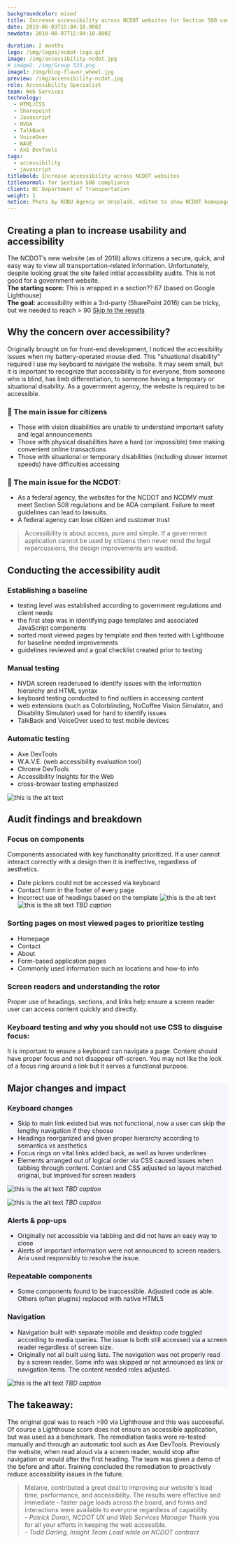 ```yaml
---
backgroundcolor: mixed
title: Increase accessibility across NCDOT websites for Section 508 compliance
date: 2019-06-03T15:04:10.000Z
newdate: 2019-08-07T15:04:10.000Z

duration: 2 months
logo: /img/logos/ncdot-logo.gif
image: /img/accessibility-ncdot.jpg
# image2: /img/Group 535.png
image1: /img/blog-flavor_wheel.jpg
preview: /img/accessibility-ncdot.jpg
role: Accessibility Specialist 
team: Web Services
technology:
  - HTML/CSS
  - Sharepoint
  - Javascript
  - NVDA
  - TalkBack
  - VoiceOver
  - WAVE
  - AxE DevTools
tags:
  - accessibility
  - javascript
titlebold: Increase accessibility across NCDOT websites
titlenormal: for Section 508 compliance
client: NC Department of Transportation
weight: 1
notice: Photo by KOBU Agency on Unsplash, edited to show NCDOT homepage
---
```


<section>

<div class="inner-wrap content">

<div class="first">

  ## Creating a plan to increase usability and accessibility
  The NCDOT’s new website (as of 2018) allows citizens a secure, quick, and easy way to view all transportation-related information. Unfortunately, despite looking great the site failed initial accessibility audits. This is not good for a government website.
  <br>
  **The starting score:** This is wrapped in a section?? 67 (based on Google Lighthouse)
  <br>
  **The goal:** accessibility within a 3rd-party (SharePoint 2016) can be tricky, but 
  we needed to reach > 90
  [Skip to the results](post/ncdot-accessibility/#final)

</div>
<div class="div2"> 

## Why the concern over accessibility?
  Originally brought on for front-end development, I noticed the accessibility issues when my battery-operated mouse died. This "situational disability" required I use my keyboard to navigate the website. It may seem small, but it is important to recognize that accessibility is for everyone, from someone who is blind, has limb differentiation, to someone having a temporary or situational disability. As a government agency, the website is required to be accessible.  
  ### <span aria-hidden="true">🚩</span> The main issue for citizens
  - Those with vision disabilities are unable to understand important safety and legal announcements
  - Those with physical disabilities have a hard (or impossible) time making convenient online transactions
  - Those with situational or temporary disabilities (including slower internet speeds) have difficulties accessing 
  ### <span aria-hidden="true">🚩</span> The main issue for the NCDOT: 
  - As a federal agency, the websites for the NCDOT and NCDMV must meet Section 508 regulations and be ADA compliant. Failure to meet guidelines can lead to lawsuits.     
  - A federal agency can lose citizen and customer trust

</div>

  > Accessibility is about access, pure and simple. If a government application cannot be used by citizens then never mind the legal repercussions, the design improvements are wasted.

</div>

</section>

<section class="fullwidth purple">

<div class="inner-wrap">

<!-- <div role="presentation" class="fullwidth img" style="background-image: url(/img/decorative-desk.jpg)">

</div> -->

<div class="newcontent">

  ## Conducting the accessibility audit

  ### Establishing a baseline
  - testing level was established according to government regulations and client needs
  - the first step was in identifying page templates and associated JavaScript components 
  - sorted most viewed pages by template and then tested with Lighthouse for baseline needed improvements 
  - guidelines reviewed and a goal checklist created prior to testing

  <div>

  ### Manual testing
  - NVDA screen readerused to identify issues with the information hierarchy and HTML syntax
  - keyboard testing conducted to find outliers in accessing content
  - web extensions (such as Colorblinding, NoCoffee Vision Simulator, and Disability Simulator) used for hard to identify issues
  - TalkBack and VoiceOver used to test mobile devices

  ### Automatic testing
  - Axe DevTools
  - W.A.V.E. (web accessibility evaluation tool)
  - Chrome DevTools
  - Accessibility Insights for the Web
  - cross-browser testing emphasized

  </div>


  ![this is the alt text](/img/ncdot-display.png "Title is optional")

</div>

</div>

</section>

<section>
<div class="inner-wrap">

  ## Audit findings and breakdown
  ### Focus on components
  Components associated with key functionality prioritized. If a user cannot interact correctly with a design then it is ineffective, regardless of aesthetics.
  - Date pickers could not be accessed via keyboard
  - Contact form in the footer of every page
  - Incorrect use of headings based on the template
  ![this is the alt text](/img/ncdot-a11y2.png "Title is optional")
  ![this is the alt text](/img/ncdot-wave.png "Title is optional")
  *TBD caption*
  ### Sorting pages on most viewed pages to prioritize testing 
  - Homepage
  - Contact
  - About
  - Form-based application pages
  - Commonly used information such as locations and how-to info
  ### Screen readers and understanding the rotor 
  Proper use of headings, sections, and links help ensure a screen reader user can access content quickly and directly.
  ### Keyboard testing and why you should not use CSS to disguise focus:  
  It is important to ensure a keyboard can navigate a page. Content should have proper focus and not disappear off-screen. You may not like the look of a focus ring around a link but it serves a functional purpose.

</div>
</section>

<section style="background-color: #F5F6FC">
<div class="inner-wrap content">
<div class="div-1">

  ## Major changes and impact

  ### Keyboard changes  
  - Skip to main link existed but was not functional, now a user can skip the lengthy navigation if they choose
  - Headings reorganized and given proper hierarchy according to semantics vs aesthetics
  - Focus rings on vital links added back, as well as hover underlines
  - Elements arranged out of logical order via CSS caused issues when tabbing through content. Content and CSS adjusted so layout matched original, but improved for screen readers

</div>
<div class="div-2">

  ![this is the alt text](/img/ncdot-alert.png "Title is optional")
  *TBD caption*

</div>
<div class="div-3">

  ![this is the alt text](/img/ncdot-components.png "Title is optional")
  *TBD caption*

</div>
<div class="div-4">

  ### Alerts & pop-ups
  - Originally not accessible via tabbing and did not have an easy way to close
  - Alerts of important information were not announced to screen readers. Aria used responsibly to resolve the issue.

  ### Repeatable components
  - Some components found to be inaccessible.  Adjusted code as able. Others (often plugins) replaced with native HTML5

  ### Navigation
  - Navigation built with separate mobile and desktop code toggled according to media queries. The issue is both still accessed via a screen reader regardless of screen size.
  - Originally not all built using lists. The navigation was not properly read by a screen reader. Some info was skipped or not announced as link or navigation items. The content needed roles adjusted.

</div>
<div class="div-5">

  ![this is the alt text](/img/ncdot-navigation.png "Title is optional")
  *TBD caption*

</div>
</div>
</section>

<section id="final" class="takeaway fullwidth">

<div class="inner-wrap">

  ## The takeaway: 
  The original goal was to reach >90 via Lighthouse and this was successful. Of course a Lighthouse score does not ensure an accessible application, but was used as a benchmark. The remediation tasks were re-tested manually and through an automatic tool such as Axe DevTools. Previously the website, when read aloud via a screen reader, would stop after navigation or would after the first heading. The team was given a demo of the before and after. Training concluded the remediation to proactively reduce accessibility issues in the future. 

  </div>
  
</section>

<div class="inner-wrap">

  > Melanie, contributed a great deal to improving our website's load time, performance, and accessibility. The results were effective and immediate - faster page loads across the board, and forms and interactions were available to everyone regardless of capability.  
  *- Patrick Doran, NCDOT UX and Web Services Manager*
  > Thank you for all your efforts in keeping the web accessible.   
  *- Todd Darling, Insight Team Lead while on NCDOT contract*

</div>
